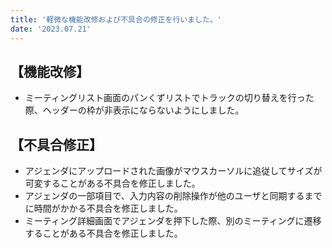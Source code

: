 ```yaml
---
title: '軽微な機能改修および不具合の修正を行いました。'
date: '2023.07.21'
---
```


## 【機能改修】

- ミーティングリスト画面のパンくずリストでトラックの切り替えを行った際、ヘッダーの枠が非表示にならないようにしました。

## 【不具合修正】
- アジェンダにアップロードされた画像がマウスカーソルに追従してサイズが可変することがある不具合を修正しました。
- アジェンダの一部項目で、入力内容の削除操作が他のユーザと同期するまでに時間がかかる不具合を修正しました。
- ミーティング詳細画面でアジェンダを押下した際、別のミーティングに遷移することがある不具合を修正しました。
